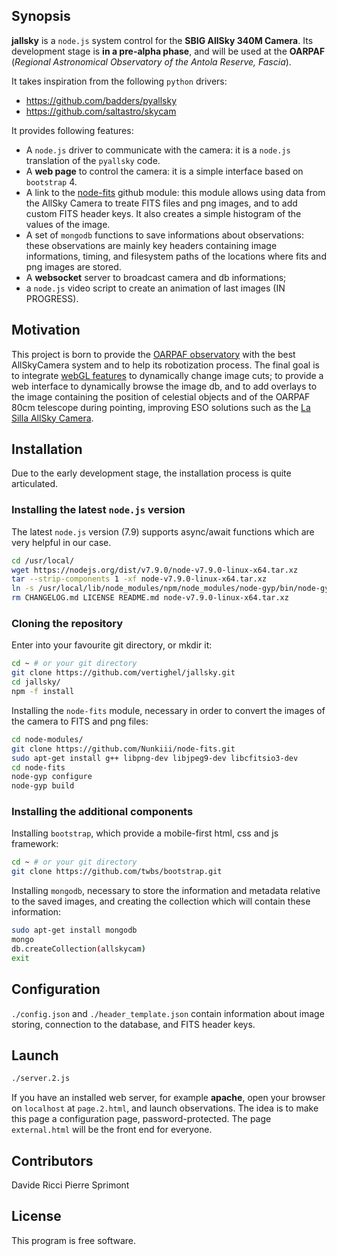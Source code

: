 
## Synopsis

**jallsky** is a `node.js` system control for the **SBIG AllSky 340M Camera**.
Its development stage is **in a pre-alpha phase**, and will be used at the **OARPAF** (*Regional Astronomical Observatory of the Antola Reserve, Fascia*).

It takes inspiration from the following `python` drivers:

 - https://github.com/badders/pyallsky
 - https://github.com/saltastro/skycam

It provides following features:

 - A `node.js` driver to communicate with the camera: 
   it is a `node.js` translation of the `pyallsky` code.
 - A **web page** to control the camera:
   it is a simple interface based on `bootstrap` 4.
 - A link to the [node-fits](https://github.com/Nunkiii/node-fits) github module:
   this module allows using data from the AllSky Camera to treate FITS files and png images, and to add custom FITS header keys. It also creates a simple histogram of the values of the image.
 - A set of `mongodb` functions to save informations about observations:
   these observations are mainly key headers containing image informations, timing, and filesystem paths of the locations where fits and png images are stored.
 - A **websocket** server to broadcast camera and db informations;
 - a `node.js` video script to create an animation of last images (IN PROGRESS).

## Motivation

This project is born to provide the [OARPAF observatory](http://www.orsa.unige.net) with the best AllSkyCamera system and to help its robotization process.
The final goal is to integrate [webGL features](https://github.com/Nunkiii/XD-1) to dynamically change image cuts; to provide a web interface to dynamically browse the image db, and to  add overlays to the image containing the position of celestial objects and of the OARPAF 80cm telescope during pointing, improving ESO solutions such as the [La Silla AllSky Camera](http://www.ls.eso.org/lasilla/dimm/lasc/). 

## Installation

Due to the early development stage, the installation process is quite articulated.

### Installing the latest `node.js` version

The latest `node.js` version (7.9) supports async/await functions which are very helpful in our case.

```bash
cd /usr/local/	
wget https://nodejs.org/dist/v7.9.0/node-v7.9.0-linux-x64.tar.xz
tar --strip-components 1 -xf node-v7.9.0-linux-x64.tar.xz
ln -s /usr/local/lib/node_modules/npm/node_modules/node-gyp/bin/node-gyp.js /usr/local/bin/node-gyp
rm CHANGELOG.md LICENSE README.md node-v7.9.0-linux-x64.tar.xz
```

### Cloning the repository

Enter into your favourite git directory, or mkdir it:

```bash
cd ~ # or your git directory
git clone https://github.com/vertighel/jallsky.git
cd jallsky/
npm -f install
```

<!-- Creating directories to store fits files and png images -->

<!--     mkdir ./mnt ./mnt/fits ./mnt/png -->

Installing the `node-fits` module, necessary in order to convert the images of the camera to FITS and png files:

```bash
cd node-modules/
git clone https://github.com/Nunkiii/node-fits.git
sudo apt-get install g++ libpng-dev libjpeg9-dev libcfitsio3-dev 
cd node-fits
node-gyp configure
node-gyp build
```

### Installing the additional components

Installing `bootstrap`, which provide a mobile-first html, css and js framework:

```bash
cd ~ # or your git directory
git clone https://github.com/twbs/bootstrap.git
```

Installing `mongodb`, necessary to store the information and metadata relative to the saved images, and creating the collection which will contain these information:

```bash
sudo apt-get install mongodb
mongo
db.createCollection(allskycam)
exit
```

## Configuration

`./config.json` and `./header_template.json` contain information about image storing, connection to the database, and FITS  header keys.

## Launch

```bash
./server.2.js
```

If you have an installed web server, for example **apache**, open your browser on `localhost` at `page.2.html`, and launch observations.
The idea is to make this page a configuration page, password-protected. The page `external.html` will be the front end for everyone.


<!-- ## API Reference -->

<!-- Depending on the size of the project, if it is small and simple enough the reference docs can be added to the README. For medium size to larger projects it is important to at least provide a link to where the API reference docs live. -->

<!-- ## Tests -->

<!-- Describe and show how to run the tests with code examples. -->

## Contributors

Davide Ricci
Pierre Sprimont

## License

This program is free software.
